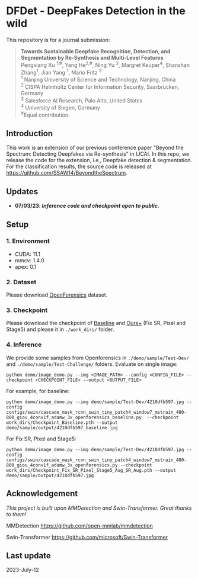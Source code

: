 # DFDet - DeepFakes Detection in the wild

This repository is for a journal submission:
> **Towards Sustainable Deepfake Recognition, Detection, and Segmentation by Re-Synthesis and Multi-Level Features** \
> Pengxiang Xu <sup>1,#</sup>, Yang He<sup>2,#</sup>, Ning Yu <sup>3</sup>, Margret Keuper<sup>4</sup>, Shanshan Zhang<sup>1</sup>, Jian Yang <sup>1</sup>, Mario Fritz <sup>2</sup> \
> <sup>1</sup> Nanjing University of Science and Technology, Nanjing, China \
> <sup>2</sup> CISPA Helmholtz Center for Information Security, Saarbrücken, Germany \
> <sup>3</sup> Salesforce AI Research, Palo Alto, United States \
> <sup>4</sup> University of Siegen, Germany \
> <sup>#</sup>Equal contribution.

## Introduction

This work is an extension of our previous conference paper "Beyond the Spectrum: Detecting Deepfakes via Re-synthesis" in IJCAI. In this repo, we release the code for the extension, i.e., Deepfake detection & segmentation. For the classification results, the source code is released at https://github.com/SSAW14/BeyondtheSpectrum.

## Updates
* **07/03/23**: ***Inference code and checkpoint open to public.***

## Setup
### 1. Environment
* CUDA: 11.1
* mmcv: 1.4.0
* apex: 0.1

### 2. Dataset
Please download [OpenForensics](https://sites:google:com/view/ltnghia/research/openforensics/) dataset.

### 3. Checkpoint
Please download the checkpoint of [Baseline](https://1drv.ms/u/s!Ak80-EOBRQsUiSRTkEkXMOWJhhfD) and [Ours+](https://1drv.ms/u/s!Ak80-EOBRQsUiR9c_uXJnGgzmy7k) (Fix SR, Pixel and Stage5) and please it in `./work_dirs/` folder.

### 4. Inference
We provide some samples from Openforensics in `./demo/sample/Test-Dev/` and `./demo/sample/Test-Challenge/` folders.
Evaluate on single image:
```
python demo/image_demo.py --img <IMAGE_PATH> --config <CONFIG_FILE> --checkpoint <CHECKPOINT_FILE> --output <OUTPUT_FILE>
```
For example, for baseline:
```
python demo/image_demo.py --img demo/sample/Test-Dev/4210dfb597.jpg --config configs/swin/cascade_mask_rcnn_swin_tiny_patch4_window7_mstrain_480-800_giou_4conv1f_adamw_3x_openforensics_baseline.py  --checkpoint work_dirs/Checkpoint_Baseline.pth --output demo/sample/output/4210dfb597_baseline.jpg
```
For Fix SR, Pixel and Stage5:
```
python demo/image_demo.py --img demo/sample/Test-Dev/4210dfb597.jpg --config configs/swin/cascade_mask_rcnn_swin_tiny_patch4_window7_mstrain_480-800_giou_4conv1f_adamw_3x_openforensics.py --checkpoint work_dirs/Checkpoint_Fix_SR_Pixel_Stage5_Aug_SR_Aug.pth --output demo/sample/output/4210dfb597.jpg
```


## Acknowledgement
*This project is built upon MMDetection and Swin-Transformer. Great thanks to them!*

MMDetection https://github.com/open-mmlab/mmdetection

Swin-Transformer https://github.com/microsoft/Swin-Transformer

## Last update
2023-July-12